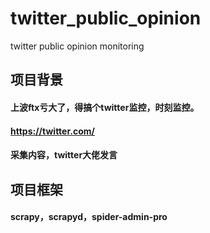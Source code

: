 # twitter_public_opinion
twitter public opinion monitoring


## 项目背景
#### 上波ftx亏大了，得搞个twitter监控，时刻监控。
#### https://twitter.com/
#### 采集内容，twitter大佬发言


## 项目框架
#### scrapy，scrapyd，spider-admin-pro